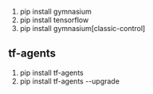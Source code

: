 1. pip install gymnasium
1. pip install tensorflow
1. pip install gymnasium[classic-control]

## tf-agents
1. pip install tf-agents
1. pip install tf-agents --upgrade